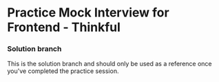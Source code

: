 # Practice Mock Interview for Frontend - Thinkful

### Solution branch

This is the solution branch and should only be used as a reference once you've completed the practice session.
